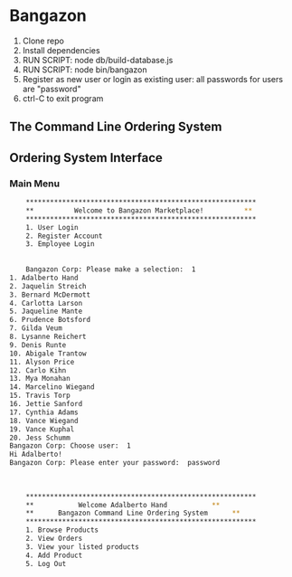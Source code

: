 # Bangazon


1. Clone repo
2. Install dependencies
3. RUN SCRIPT: node db/build-database.js
4. RUN SCRIPT: node bin/bangazon
5. Register as new user or login as existing user: all passwords for users are "password"
5. ctrl-C to exit program


## The Command Line Ordering System

## Ordering System Interface

### Main Menu

```bash
    *********************************************************
    **          Welcome to Bangazon Marketplace!          **
    *********************************************************
    1. User Login
    2. Register Account
    3. Employee Login
    
    
    Bangazon Corp: Please make a selection:  1
1. Adalberto Hand
2. Jaquelin Streich
3. Bernard McDermott
4. Carlotta Larson
5. Jaqueline Mante
6. Prudence Botsford
7. Gilda Veum
8. Lysanne Reichert
9. Denis Runte
10. Abigale Trantow
11. Alyson Price
12. Carlo Kihn
13. Mya Monahan
14. Marcelino Wiegand
15. Travis Torp
16. Jettie Sanford
17. Cynthia Adams
18. Vance Wiegand
19. Vance Kuphal
20. Jess Schumm
Bangazon Corp: Choose user:  1
Hi Adalberto!
Bangazon Corp: Please enter your password:  password
    
    
    
    *********************************************************
    **           Welcome Adalberto Hand           **
    **      Bangazon Command Line Ordering System      **
    *********************************************************
    1. Browse Products
    2. View Orders
    3. View your listed products
    4. Add Product
    5. Log Out

```

